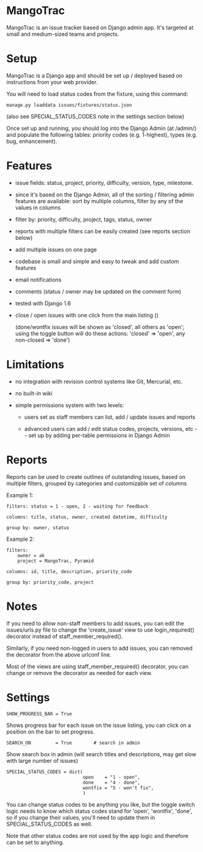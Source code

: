 MangoTrac
===============================================================================================

MangoTrac is an issue tracker based on Django admin app. It's targeted at small and medium-sized
teams and projects.

Setup
===============================================================================================

MangoTrac is a Django app and should be set up / deployed based on instructions from your web
provider.

You will need to load status codes from the fixture, using this command:

    manage.py loaddata issues/fixtures/status.json

(also see SPECIAL_STATUS_CODES note in the settings section below)

Once set up and running, you should log into the Django Admin (at /admin/) and populate the
following tables: priority codes (e.g. 1-highest), types (e.g. bug, enhancement).


Features
===

 - issue fields: status, project, priority, difficulty, version, type, milestone.

 - since it's based on the Django Admin, all of the sorting / filtering admin features are
   available: sort by multiple columns, filter by any of the values in columns

 - filter by: priority, difficulty, project, tags, status, owner

 - reports with multiple filters can be easily created (see reports section below)

 - add multiple issues on one page

 - codebase is small and simple and easy to tweak and add custom features

 - email notifications

 - comments (status / owner may be updated on the comment form)

 - tested with Django 1.6

 - close / open issues with one click from the main listing ()

    (done/wontfix issues will be shown as 'closed', all others as 'open'; using the toggle button
    will do these actions: 'closed' => 'open', any non-closed => 'done')


Limitations
===============================================================================================

 - no integration with revision control systems like Git, Mercurial, etc.

 - no built-in wiki

 - simple permissions system with two levels:

    - users set as staff members can list, add / update issues and reports

    - advanced users can add / edit status codes, projects, versions, etc -- set up by adding
      per-table permissions in Django Admin

Reports
===============================================================================================

Reports can be used to create outlines of outstanding issues, based on multiple filters, grouped
by categories and customizable set of columns

Example 1:

    filters: status = 1 - open, 2 - waiting for feedback

    columns: title, status, owner, created datetime, difficulty

    group by: owner, status

Example 2:

    filters:
        owner = ak
        project = MangoTrac, Pyramid

    columns: id, title, description, priority_code

    group by: priority_code, project

Notes
===============================================================================================

If you need to allow non-staff members to add issues, you can edit the issues/urls.py file to
change the 'create_issue' view to use login_required() decorator instead of
staff_member_required().

Similarly, if you need non-logged in users to add issues, you can removed the decorator from the
above urlconf line.

Most of the views are using staff_member_required() decorator, you can change or remove the
decorator as needed for each view.

Settings
===============================================================================================

    SHOW_PROGRESS_BAR = True

Shows progress bar for each issue on the issue listing, you can click on a position on the bar to set progress.

    SEARCH_ON         = True        # search in admin

Show search box in admin (will search titles and descriptions, may get slow with large number of
issues)

    SPECIAL_STATUS_CODES = dict(
                                open    = "1 - open",
                                done    = "4 - done",
                                wontfix = "5 - won't fix",
                                )

You can change status codes to be anything you like, but the toggle switch logic needs to know
which status codes stand for 'open', 'wontfix', 'done', so if you change their values, you'll need
to update them in SPECIAL_STATUS_CODES as well.

Note that other status codes are not used by the app logic and therefore can be set to anything.
